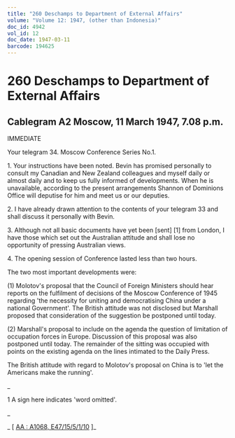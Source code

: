```yaml
---
title: "260 Deschamps to Department of External Affairs"
volume: "Volume 12: 1947, (other than Indonesia)"
doc_id: 4942
vol_id: 12
doc_date: 1947-03-11
barcode: 194625
---
```


# 260 Deschamps to Department of External Affairs

## Cablegram A2 Moscow, 11 March 1947, 7.08 p.m.

IMMEDIATE

Your telegram 34. Moscow Conference Series No.1.

1\. Your instructions have been noted. Bevin has promised personally to consult my Canadian and New Zealand colleagues and myself daily or almost daily and to keep us fully informed of developments. When he is unavailable, according to the present arrangements Shannon of Dominions Office will deputise for him and meet us or our deputies.

2\. I have already drawn attention to the contents of your telegram 33 and shall discuss it personally with Bevin.

3\. Although not all basic documents have yet been [sent] [1] from London, I have those which set out the Australian attitude and shall lose no opportunity of pressing Australian views.

4\. The opening session of Conference lasted less than two hours.

The two most important developments were:

(1) Molotov's proposal that the Council of Foreign Ministers should hear reports on the fulfilment of decisions of the Moscow Conference of 1945 regarding 'the necessity for uniting and democratising China under a national Government'. The British attitude was not disclosed but Marshall proposed that consideration of the suggestion be postponed until today.

(2) Marshall's proposal to include on the agenda the question of limitation of occupation forces in Europe. Discussion of this proposal was also postponed until today. The remainder of the sitting was occupied with points on the existing agenda on the lines intimated to the Daily Press.

The British attitude with regard to Molotov's proposal on China is to 'let the Americans make the running'.

_

1 A sign here indicates 'word omitted'.

_

_ [ [AA : A1068, E47/15/5/1/10](http://www.naa.gov.au/cgi-bin/Search?O=I&Number=194625) ]_
